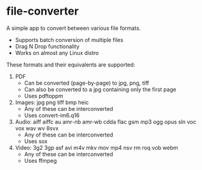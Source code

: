 # file-converter

A simple app to convert between various file formats.

- Supports batch conversion of multiple files
- Drag N Drop functionality
- Works on almost any Linux distro

These formats and their equivalents are supported:
1) PDF
   - Can be converted (page-by-page) to jpg, png, tiff
   - Can also be converted to a jpg containing only the first page
   - Uses pdftoppm
2) Images: jpg png tiff bmp heic
   - Any of these can be interconverted
   - Uses convert-im6.q16
3) Audio: aiff aiffc au amr-nb amr-wb cdda flac gsm mp3 ogg opus sln voc vox wav wv 8svx
   - Any of these can be interconverted
   - Uses sox
4) Video: 3g2 3gp asf avi m4v mkv mov mp4 nsv rm roq vob webm
   - Any of these can be interconverted
   - Uses ffmpeg

